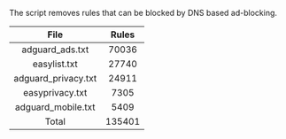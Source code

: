 The script removes rules that can be blocked by DNS based ad-blocking.


| File | Rules |
|:----:|:-----:|
| adguard_ads.txt | 70036 |
| easylist.txt | 27740 |
| adguard_privacy.txt | 24911 |
| easyprivacy.txt | 7305 |
| adguard_mobile.txt | 5409 |
| Total | 135401 |